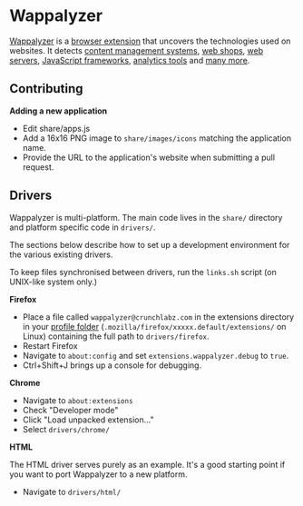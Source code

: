 Wappalyzer
==========

[Wappalyzer](http://wappalyzer.com/) is a 
[browser extension](http://wappalyzer.com/download) that uncovers the 
technologies used on websites.  It detects
[content management systems](http://wappalyzer.com/categories/cms),
[web shops](http://wappalyzer.com/categories/web-shops),
[web servers](http://wappalyzer.com/categories/web-servers), 
[JavaScript frameworks](http://wappalyzer.com/categories/javascript-frameworks),
[analytics tools](http://wappalyzer.com/categories/analytics) and
[many more](http://wappalyzer.com/applications).


Contributing
------------

**Adding a new application**

* Edit share/apps.js
* Add a 16x16 PNG image to `share/images/icons` matching the application name.
* Provide the URL to the application's website when submitting a pull request.


Drivers
-------

Wappalyzer is multi-platform. The main code lives in the `share/` directory and
platform specific code in `drivers/`.

The sections below describe how to set up a development environment for the
various existing drivers.

To keep files synchronised between drivers, run the `links.sh` script (on
UNIX-like system only.)


**Firefox**

* Place a file called `wappalyzer@crunchlabz.com` in the extensions directory in
  your [profile folder](http://kb.mozillazine.org/Profile_folder_-_Firefox) 
	(`.mozilla/firefox/xxxxx.default/extensions/` on Linux) containing the full
	path to `drivers/firefox`.
* Restart Firefox
* Navigate to `about:config` and set `extensions.wappalyzer.debug` to `true`.
* Ctrl+Shift+J brings up a console for debugging.


**Chrome**

* Navigate to `about:extensions`
* Check "Developer mode"
* Click "Load unpacked extension..."
* Select `drivers/chrome/`


**HTML**

The HTML driver serves purely as an example. It's a good starting point if you
want to port Wappalyzer to a new platform.

* Navigate to `drivers/html/`
